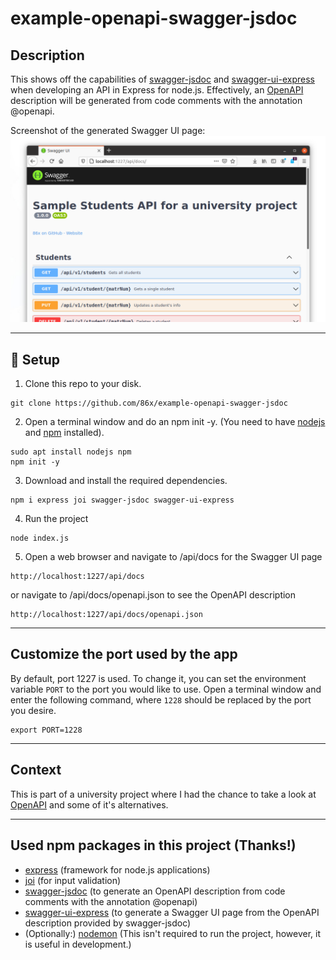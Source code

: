 # example-openapi-swagger-jsdoc

## Description
This shows off the capabilities of [swagger-jsdoc](https://www.npmjs.com/package/swagger-jsdoc) and [swagger-ui-express](https://www.npmjs.com/package/swagger-ui-express) when developing an API in Express for node.js. Effectively, an [OpenAPI](https://openapis.org) description will be generated from code comments with the annotation @openapi.

Screenshot of the generated Swagger UI page:
![Screenshot of the Swagger UI page](IMAGES/swagger_ui_express.png)


---


## :rocket: Setup
1. Clone this repo to your disk.
```
git clone https://github.com/86x/example-openapi-swagger-jsdoc
```

2. Open a terminal window and do an npm init -y. (You need to have [nodejs](https://nodejs.org/) and [npm](https://www.npmjs.com/) installed).
```
sudo apt install nodejs npm
npm init -y
```

3. Download and install the required dependencies.
```
npm i express joi swagger-jsdoc swagger-ui-express
```

4. Run the project
```
node index.js
```

5. Open a web browser and navigate to /api/docs for the Swagger UI page
```
http://localhost:1227/api/docs
```
or navigate to /api/docs/openapi.json to see the OpenAPI description
```
http://localhost:1227/api/docs/openapi.json
```


---



## Customize the port used by the app
By default, port 1227 is used. To change it, you can set the environment variable `PORT` to the port you would like to use. Open a terminal window and enter the following command, where `1228` should be replaced by the port you desire.
```
export PORT=1228
```



---



## Context
This is part of a university project where I had the chance to take a look at [OpenAPI](https://openapis.org) and some of it's alternatives.



---



## Used npm packages in this project (Thanks!)
- [express](https://www.npmjs.com/package/express) (framework for node.js applications)
- [joi](https://www.npmjs.com/package/joi) (for input validation)
- [swagger-jsdoc](https://www.npmjs.com/package/swagger-jsdoc) (to generate an OpenAPI description from code comments with the annotation @openapi)
- [swagger-ui-express](https://www.npmjs.com/package/swagger-ui-express) (to generate a Swagger UI page from the OpenAPI description provided by swagger-jsdoc)
- (Optionally:) [nodemon](https://www.npmjs.com/package/nodemon) (This isn't required to run the project, however, it is useful in development.)
